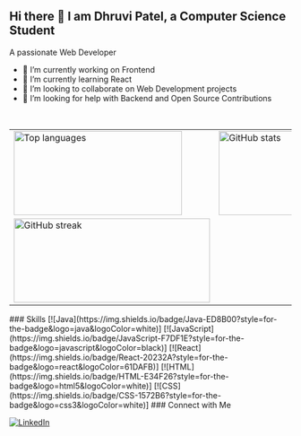 ## Hi there 👋 I am Dhruvi Patel, a Computer Science Student
A passionate Web Developer 
- 🔭 I’m currently working on Frontend
- 🌱 I’m currently learning React
- 👯 I’m looking to collaborate on Web Development projects
- 🤔 I’m looking for help with Backend and Open Source Contributions
<br>
<table>
  <tr>
    <td><img src="https://github-readme-stats.vercel.app/api/top-langs/?username=dhruvi2403&layout=compact&theme=radical" width="300" height="150" alt="Top languages" /></td>
    <td><img src="https://github-readme-stats.vercel.app/api?username=dhruvi2403&show_icons=true&theme=radical" width="300" height="150" alt="GitHub stats" /></td>
  </tr>
  <tr>
    <td><img src="https://streak-stats.demolab.com/?user=dhruvi2403&theme=radical" width="350" height="150" alt="GitHub streak" /></td>
  </tr>
</table>
### Skills
[![Java](https://img.shields.io/badge/Java-ED8B00?style=for-the-badge&logo=java&logoColor=white)]
[![JavaScript](https://img.shields.io/badge/JavaScript-F7DF1E?style=for-the-badge&logo=javascript&logoColor=black)]
[![React](https://img.shields.io/badge/React-20232A?style=for-the-badge&logo=react&logoColor=61DAFB)]
[![HTML](https://img.shields.io/badge/HTML-E34F26?style=for-the-badge&logo=html5&logoColor=white)]
[![CSS](https://img.shields.io/badge/CSS-1572B6?style=for-the-badge&logo=css3&logoColor=white)]
### Connect with Me

[![LinkedIn](https://img.shields.io/badge/LinkedIn-0A66C2?style=for-the-badge&logo=linkedin&logoColor=white)](https://www.linkedin.com/in/dhruvi-patel-192ba7310/)
